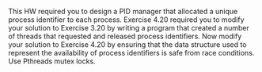 This HW required you to design a PID manager that allocated a unique process identifier to each process. Exercise 4.20 required you to modify your solution to Exercise 3.20 by writing a program that created a number of threads that requested and released process identifiers. Now modify your solution to Exercise 4.20 by ensuring that the data structure used to represent the availability of process identifiers is safe from race conditions. Use Pthreads mutex locks. 
